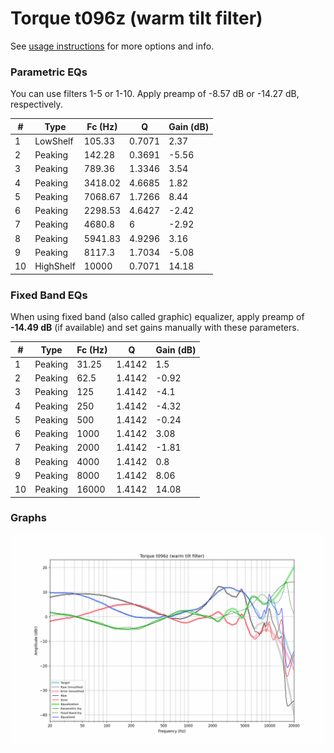 # Torque t096z (warm tilt filter)
See [usage instructions](https://github.com/jaakkopasanen/AutoEq#usage) for more options and info.

### Parametric EQs
You can use filters 1-5 or 1-10. Apply preamp of -8.57 dB or -14.27 dB, respectively.

|   # | Type      |   Fc (Hz) |      Q |   Gain (dB) |
|-----|-----------|-----------|--------|-------------|
|   1 | LowShelf  |    105.33 | 0.7071 |        2.37 |
|   2 | Peaking   |    142.28 | 0.3691 |       -5.56 |
|   3 | Peaking   |    789.36 | 1.3346 |        3.54 |
|   4 | Peaking   |   3418.02 | 4.6685 |        1.82 |
|   5 | Peaking   |   7068.67 | 1.7266 |        8.44 |
|   6 | Peaking   |   2298.53 | 4.6427 |       -2.42 |
|   7 | Peaking   |   4680.8  | 6      |       -2.92 |
|   8 | Peaking   |   5941.83 | 4.9296 |        3.16 |
|   9 | Peaking   |   8117.3  | 1.7034 |       -5.08 |
|  10 | HighShelf |  10000    | 0.7071 |       14.18 |

### Fixed Band EQs
When using fixed band (also called graphic) equalizer, apply preamp of **-14.49 dB** (if available) and set gains manually with these parameters.

|   # | Type    |   Fc (Hz) |      Q |   Gain (dB) |
|-----|---------|-----------|--------|-------------|
|   1 | Peaking |     31.25 | 1.4142 |        1.5  |
|   2 | Peaking |     62.5  | 1.4142 |       -0.92 |
|   3 | Peaking |    125    | 1.4142 |       -4.1  |
|   4 | Peaking |    250    | 1.4142 |       -4.32 |
|   5 | Peaking |    500    | 1.4142 |       -0.24 |
|   6 | Peaking |   1000    | 1.4142 |        3.08 |
|   7 | Peaking |   2000    | 1.4142 |       -1.81 |
|   8 | Peaking |   4000    | 1.4142 |        0.8  |
|   9 | Peaking |   8000    | 1.4142 |        8.06 |
|  10 | Peaking |  16000    | 1.4142 |       14.08 |

### Graphs
![](./Torque%20t096z%20(warm%20tilt%20filter).png)
